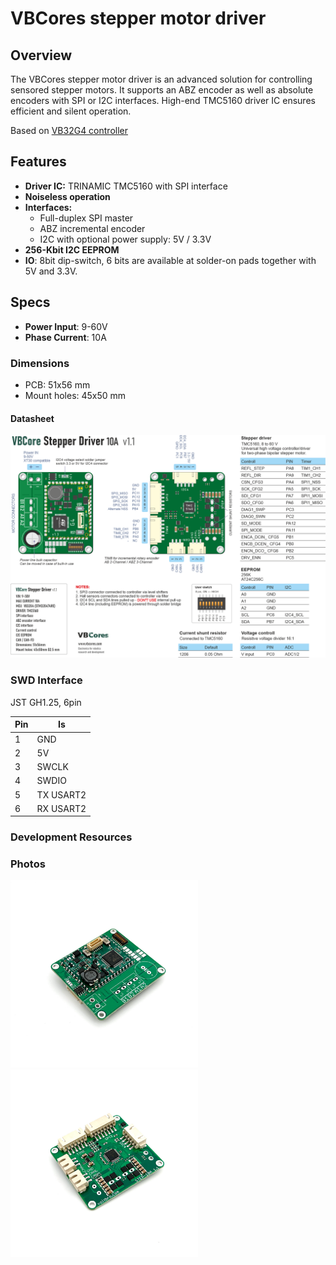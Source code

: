 # VBCores stepper motor driver

## Overview
The VBCores stepper motor driver is an advanced solution for controlling sensored stepper motors. It supports an ABZ encoder as well as absolute encoders with SPI or I2C interfaces. High-end TMC5160 driver IC ensures efficient and silent operation.

Based on [VB32G4 controller](https://github.com/VBCores/VBCores_files/tree/main/01-VB-Core32G4) 


## Features
- **Driver IC:** TRINAMIC TMC5160 with SPI interface
- **Noiseless operation**
- **Interfaces:**
	- Full-duplex SPI master
	- ABZ incremental encoder
	- I2C with optional power supply: 5V / 3.3V
- **256-Kbit I2C EEPROM**
- **IO**: 8bit dip-switch, 6 bits are available at solder-on pads together with 5V and 3.3V.

## Specs
- **Power Input**: 9-60V
- **Phase Current**: 10A
  
### Dimensions
- PCB: 51x56 mm
- Mount holes: 45x50 mm

#### Datasheet
![VBCores Stepper motor driver TMC5160](VB_Stepper_Driver_v1_1_scheme_png.png)


### SWD Interface

JST GH1.25, 6pin

| Pin      | Is           | 
| -------- | -------------|
| 1        | GND          |
| 2        | 5V           |
| 3        | SWCLK        |
| 4        | SWDIO        |
| 5        | TX USART2    |
| 6        | RX USART2    |

### Development Resources




### Photos
<p float="left">
<img src="vb-stepper-driver-v1_1-1.jpg" width="300">
<img src="vb-stepper-driver-v1_1-2.jpg" width="300">
</p>








